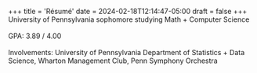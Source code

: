 +++
title = 'Résumé'
date = 2024-02-18T12:14:47-05:00
draft = false
+++
University of Pennsylvania sophomore studying Math + Computer Science\
\
GPA: 3.89 / 4.00\
\
Involvements: University of Pennsylvania Department of Statistics + Data Science, Wharton Management Club, Penn Symphony Orchestra
